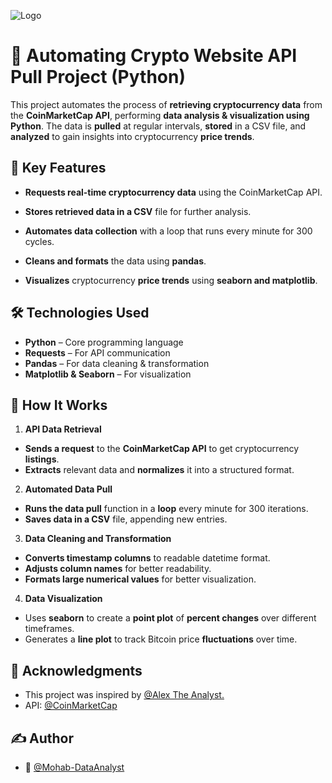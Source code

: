 
![Logo](https://academy-public.coinmarketcap.com/optimized-uploads/de634d76314b44a5a2f79357c6b9f9a7.jpg)


# 🚀 Automating Crypto Website API Pull Project (Python)

This project automates the process of **retrieving cryptocurrency data** from the **CoinMarketCap API**, performing **data analysis & visualization using Python**. The data is **pulled** at regular intervals, **stored** in a CSV file, and **analyzed** to gain insights into cryptocurrency **price trends**.

## 📌 Key Features
- **Requests real-time cryptocurrency data** using the CoinMarketCap API.

- **Stores retrieved data in a CSV** file for further analysis.

- **Automates data collection** with a loop that runs every minute for 300 cycles.

- **Cleans and formats** the data using **pandas**.

- **Visualizes** cryptocurrency **price trends** using **seaborn and matplotlib**.
## 🛠️ Technologies Used
- **Python** – Core programming language
- **Requests** – For API communication
- **Pandas** – For data cleaning & transformation
- **Matplotlib & Seaborn** – For visualization
## 🚀 How It Works

1. **API Data Retrieval**
- **Sends a request** to the **CoinMarketCap API** to get cryptocurrency **listings**.
- **Extracts** relevant data and **normalizes** it into a structured format.

2. **Automated Data Pull**
- **Runs the data pull** function in a **loop** every minute for 300 iterations.
- **Saves data in a CSV** file, appending new entries.

3. **Data Cleaning and Transformation**
- **Converts timestamp columns** to readable datetime format.
- **Adjusts column names** for better readability.
- **Formats large numerical values** for better visualization.

4. **Data Visualization**
- Uses **seaborn** to create a **point plot** of **percent changes** over different timeframes.
- Generates a **line plot** to track Bitcoin price **fluctuations** over time.

## 📎 Acknowledgments
- This project was inspired by [@Alex The Analyst.](https://youtu.be/KB2CtEDrglY?si=tUicFLHChz7cj1Vo)
- API: [@CoinMarketCap](https://coinmarketcap.com/api/)

## ✍️ Author
- 👤 [@Mohab-DataAnalyst](https://github.com/Mohab-DataAnalyst)

